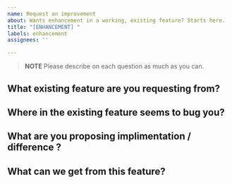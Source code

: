 ```yaml
---
name: Request an improvement
about: Wants enhancement in a working, existing feature? Starts here.
title: "[ENHANCEMENT] "
labels: enhancement
assignees: ''

---
```


> **NOTE**
> Please describe on each question as much as you can.

## What existing feature are you requesting from?
<!-- Please describe what you want from this feature. Feel free to add media to support your ideas. -->


## Where in the existing feature seems to bug you?
<!-- What causes you to create this issue and what is bad about it? -->


## What are you proposing implimentation / difference ?
<!-- What do you want us to do in order to satisfy you and others -->


## What can we get from this feature?
<!-- Please persuade us on what, why, and how this feature will benefits you and everyone else. -->
<!-- If there is an issue related to this proposal, please attatch it here. -->
